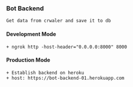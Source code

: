 
### Bot Backend
`Get data from crwaler and save it to db`


#### Development Mode
    + ngrok http -host-header="0.0.0.0:8000" 8000

#### Production Mode
    + Establish backend on heroku
    + host: https://bot-backend-01.herokuapp.com
    
    